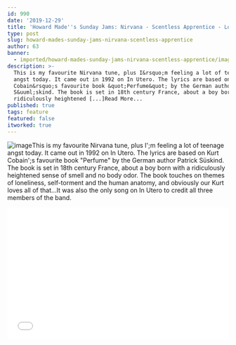 ```yaml
---
id: 990
date: '2019-12-29'
title: 'Howard Made''s Sunday Jams: Nirvana - Scentless Apprentice - Loose Lips'
type: post
slug: howard-mades-sunday-jams-nirvana-scentless-apprentice
author: 63
banner:
  - imported/howard-mades-sunday-jams-nirvana-scentless-apprentice/image990.jpeg
description: >-
  This is my favourite Nirvana tune, plus I&rsquo;m feeling a lot of teenage
  angst today. It came out in 1992 on In Utero. The lyrics are based on Kurt
  Cobain&rsquo;s favourite book &quot;Perfume&quot; by the German author Patrick
  S&uuml;skind. The book is set in 18th century France, about a boy born with a
  ridiculously heightened [...]Read More...
published: true
tags: feature
featured: false
itworked: true
---
```

![image](../imported/howard-mades-sunday-jams-nirvana-scentless-apprentice/image990.jpeg)[](https://youtu.be/GyxoQIQaogE?fbclid=IwAR28MNI2bzedK2rPJ3i1XdHVAVXs8GLzy5qIDwOhjySvD6_kVJqMZI9dQlY)This is my favourite Nirvana tune, plus I';m feeling a lot of teenage angst today. It came out in 1992 on In Utero. The lyrics are based on Kurt Cobain';s favourite book "Perfume" by the German author Patrick Süskind. The book is set in 18th century France, about a boy born with a ridiculously heightened sense of smell and no body odor. The book touches on themes of loneliness, self-torment and the human anatomy, and obviously our Kurt loves all of that…It was also the only song on In Utero to credit all three members of the band.

[](https://youtu.be/GyxoQIQaogE?fbclid=IwAR28MNI2bzedK2rPJ3i1XdHVAVXs8GLzy5qIDwOhjySvD6_kVJqMZI9dQlY)<iframe width='100%' height='300' scrolling='no' frameborder='no' allow='autoplay' src='//www.youtube.com/embed/GyxoQIQaogE?wmode=opaque'></iframe>